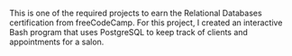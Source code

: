 This is one of the required projects to earn the Relational Databases certification from freeCodeCamp. For this project, I created an interactive Bash program that uses PostgreSQL to keep track of clients and appointments for a salon.

